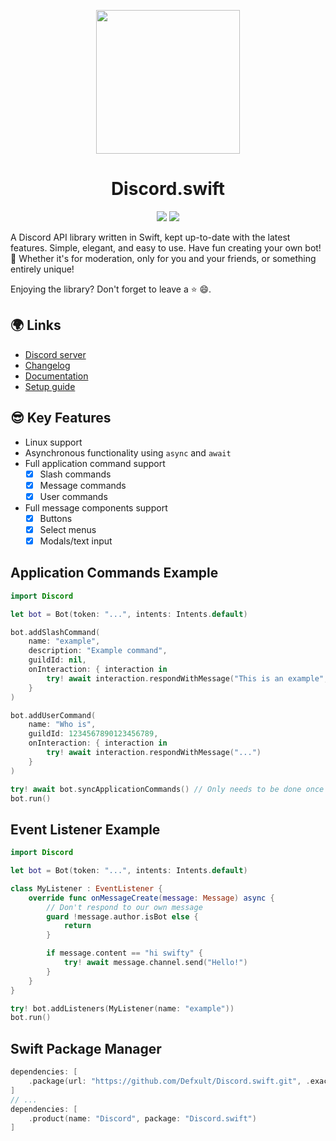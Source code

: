 <p align="center">
    <img src="https://cdn.discordapp.com/attachments/655186216060321816/1121466989190324296/icon_3.png" width="230" height="230">
    <h1 align="center">Discord.swift</h1>
</p>

<p align="center">
    <img src="https://img.shields.io/static/v1?label=version&style=for-the-badge&message=0.1.2-beta&color=ff992b">
    <a href="https://discord-swift.gitbook.io/discord.swift/overview/getting-started"><img src="https://img.shields.io/static/v1?label=guide&style=for-the-badge&message=gitbook&color=5865f2"></a>
</p>


A Discord API library written in Swift, kept up-to-date with the latest features. Simple, elegant, and easy to use. Have fun creating your own bot! 🤖 Whether it's for moderation, only for you and your friends, or something entirely unique!

Enjoying the library? Don't forget to leave a ⭐️ 😄. 

## 🌍 Links
- [Discord server](https://discord.gg/TYDZeruQ7N)
- [Changelog](https://discord-swift.gitbook.io/discord.swift/resources/changelog)
- [Documentation](https://discord-swift.gitbook.io/discord.swift/resources/documentation)
- [Setup guide](https://discord-swift.gitbook.io/discord.swift/overview/getting-started)

## 😎 Key Features
- Linux support
- Asynchronous functionality using `async` and `await`
- Full application command support
    - [x] Slash commands
    - [x] Message commands
    - [x] User commands
- Full message components support
    - [x] Buttons
    - [x] Select menus
    - [x] Modals/text input

## Application Commands Example
```swift
import Discord

let bot = Bot(token: "...", intents: Intents.default)

bot.addSlashCommand(
    name: "example",
    description: "Example command",
    guildId: nil,
    onInteraction: { interaction in
        try! await interaction.respondWithMessage("This is an example", ephemeral: true)
    }
)

bot.addUserCommand(
    name: "Who is",
    guildId: 1234567890123456789,
    onInteraction: { interaction in
        try! await interaction.respondWithMessage("...")
    }
)

try! await bot.syncApplicationCommands() // Only needs to be done once
bot.run()
```

## Event Listener Example
```swift
import Discord

let bot = Bot(token: "...", intents: Intents.default)

class MyListener : EventListener {
    override func onMessageCreate(message: Message) async {
        // Don't respond to our own message
        guard !message.author.isBot else {
            return
        }

        if message.content == "hi swifty" {
            try! await message.channel.send("Hello!")
        }
    }
}

try! bot.addListeners(MyListener(name: "example"))
bot.run()
```
## Swift Package Manager
```swift
dependencies: [
    .package(url: "https://github.com/Defxult/Discord.swift.git", .exact("<version here>"))
]
// ...
dependencies: [
    .product(name: "Discord", package: "Discord.swift")
]
```
